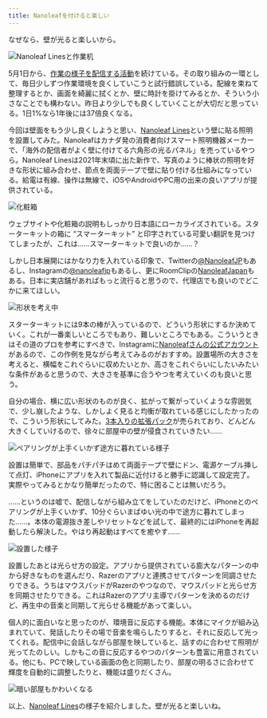 ```yaml
---
title: Nanoleafを付けると楽しい
---
```

なぜなら、壁が光ると楽しいから。

![](https://lh3.googleusercontent.com/docs/ADP-6oG5R_LNpWM1tNu1PLSONdYWpRSaKHCmWLJYPMkcna8gByGlKFOuo3gbDvIVlL-FQdxSUUc8mMYLEI9qQpwZT0eveQE9wugekJG6dP9R5xoRobSh6hUbikaM6Rw3PI0iaVtjCOiRg_slBg-OPb9Ow_3bYWVpXXuV9VZ4IgJqYe6rTgHe-45KffJ6NrRKhU9_6XGrdUFaYeNKBFm2Gde3YQRox63llQZ2J3n860Ish5bWBvkP88PuD0KbzFGD43K-8EO3hrzPIsdFZENRCcFBj107ZmzwJBf5lGMuMG7uFBTY2i4WIz5CO8Fq5l-lKDmxToUcRmLZpIFXyw1GtU-JwQ6mCr8-ukTV0rfHr1Kv1RArgCoi_6wkvCw2tLgMPcRIDb_nlsWsfQrrMQkpYaMC9DMOTEeLHak3XVB7YLxFTmt21xucb4ya5cJOw7rretvqiY3FGMaExbtzxj6lecGSKR3hc-AJMucbdf3X9ldSqfbk6gvkss4295LwdM-tCGb16fFr78yESFt79X0OBwpkA134Hk6qzyAREwS4AT1G3kYDnrXN90DK7_qUmrUuvK0tS2NoZkkKRuK4sZdj5Rjc7YC7beMdZfXyBe7COlKlaAdvA0Rpp5XdEejpzF-CtBC1O6E5mV328225IFIPlggXY_MNa7CUa7S8MB2xPkK5Cb5luxsLmq7ofWO713m7kiQIs7PL3z3RS_3EOWmzL9e_e69jEiF60EOnOKdnXgjWznKKmV4Hi41i6ijtpqjqQB8xc5jcR7wo6yNj7HvsdzoYtwwJO4GQwD6auZyopKfofwmMPKbdrJW362BubVeBpUGddlWIT9AA97GDSdF0cbXRrb9ajHkehigctVFqTNovcBvSA-bmsaiEMhnyA7LfEMDqEMIlJDghj8Wu3MMLkMpMVc_SN1mjD-NJw555HBmBzL7ZxLhBPcicWl56dZ5PzF3Wk1qfrPtQQTI8jz5B1nhEtPwQl7a6_nQ7j9U6ETBvTiEuK40rKG1BpJ1s3VEm0FKrryVdsJMJVh2_9QaxjYN96T9GOn1p04-0xEnWmAObbXY7aYGecTWkEiWTwstVM0JiJpNUy09CZ0-z7wGsTsqE6vFBlIeJfqtdgQFs_p3G-uStEL2qtAN8IHnTp6mYxQsgaKRt9xkOQqYN5SI5L_sEIY76PhZV-E5eKlIkkP0WeZv5PfhSbxk_iRokhnpmLAXvZ_rAVnoo-ORSc9_uOCr-bqq9o1Td154BmMar-_NjW_TRrMUvOA "Nanoleaf Linesと作業机")

5月1日から、[作業の様子を配信する活動](https://www.youtube.com/c/r7kamura)を続けている。その取り組みの一環として、毎日少しずつ作業環境を良くしていこうと試行錯誤している。配線を束ねて整理するとか、画面を綺麗に拭くとか、壁に時計を掛けてみるとか、そういう小さなことでも構わない。昨日より少しでも良くしていくことが大切だと思っている。1日1%なら1年後には37倍良くなる。

今回は壁面をもう少し良くしようと思い、[Nanoleaf Lines](https://www.amazon.co.jp/dp/B09MS3359S)という壁に貼る照明を設置してみた。Nanoleafはカナダ発の消費者向けスマート照明機器メーカーで、「海外の配信者がよく壁に付けてる六角形の光るパネル」を売っているやつら。Nanoleaf Linesは2021年末頃に出た新作で、写真のように棒状の照明を好きな形状に組み合わせ、節点を両面テープで壁に貼り付ける仕組みになっている。給電は有線、操作は無線で、iOSやAndroidやPC用の出来の良いアプリが提供されている。

![](https://lh3.googleusercontent.com/docs/ADP-6oF3yeLuIWIfy6vmfHWUMmyHqWZNwaMkyrr1uObAEvxd1dUZyIqDp_A8mNK8NqsX9LqjqALHUrHnXcqk1Bh-ETV96N4P-fvXgW2SNSbjDYrf94DiTVPZpdGRljTdz00xEunpiF706DEMxlLqjzVFHUeZfKjd9RTntF5FLlQWwm6SaVLGfCteLTCNEMc4DE-QbcDGncSG_ylpyrM0bkqj3ayp7Tgh9BGtLnSOBZySIP3nepFmFd0UdDGjZyTpNhw1Cz5LgQ_QblxeG4f0j2hkO-54qPvgFeoSWMlBBmHJauYLmob6QPb73UGe5GMC10nrAKBLxZHy8Q1N59WH0NwCa3qmPj4DYhfHEZZ1NNvg4ycoL5OdNdT2_edEBk-7Q7JE-Xzs5OwcUmNEWPz6Dj6MCk7sk5WY_91wQqoLtGRezYiUgXYAixvxz1c1TVdNbLWqIQARM2fiLX2IxcV1_nRw0ljFGYHohQbbKpxE-DP_UR79r0PWveyA9OIxjWez9Z1hUHVw8_hLOJaf3YRmxqaPga3YCa7Kl3z32tmamFLwnfru8v4SYJH7DSgTfcExDpLrW8CIV8Ti-NJ6O0ot6zy1CGLYyeC8h_I_ZwazZSRy8rQfFi0Bu44MJeGoaK-iCdXB7RdNoOdELYLwseAKKmAou03ccWHT4PZSSbKikm6Oiv2m7H9TnYdrn9hXt5cU6JvT7gAtvST8Y3UZ-5cH9kd_vXCm4teZnQhlpSFrdCtpPn0Wnda_1BIVeHjvHEGvRSFzRVLPKYnjYbYfDvkgDp4GtD_JZ6d4f-CL7MqxeTDxhlFCuYVqpJQhWOccVNOgTZew1e7LPkgUczk_aThLAcB3RK0Th9GXbXNmUat79AOw5Sk2kxE0RHGgmVOMT-eQFXpFlwsMAJ2jf1XWM8GuawHV1VPsXhQZZ0RV1G05SbUqxCBj8RFk8Ed_c-JWLTlJbRKJUbu_PhPD_rm4BFtZhak5JClbPuxftFfUfZ0QPdY1wD_VPMxTlM1Wx13bHBRa52EI-eR75CyuwlfIEABF-2DUNqC4X2uXt76sImC1eG2DIMS2QAUwQtteudLi5jMnwkUmP-kV4NMOTBQyzuq9Ds4g1qpnInFRBCUCnlBZCBWyBEyjA8qUrnQLl5uIR-wS1Scw-2IszlOM4_QR4QX3VADOOnw38lXqsPoxKXwLUyufrT6eSX4lKbS2Iwma6_dfCoB3zDByhORyO3uIZoOhpd3_k7s_9c7YPzZ-2jcknUzM1xUI1dPiBQ "化粧箱")

ウェブサイトや化粧箱の説明もしっかり日本語にローカライズされている。スターターキットの箱に “スマーターキット” と印字されている可愛い翻訳を見つけてしまったが、これは……スマーターキットで良いのか……？

しかし日本展開にはかなり力を入れている印象で、Twitterの[@NanoleafJP](https://twitter.com/NanoleafJP)もあるし、Instagramの[@nanoleafjp](https://www.instagram.com/nanoleafjp/)もあるし、更にRoomClipの[NanoleafJapan](https://roomclip.jp/myroom/5824865)もある。日本に実店舗があればもっと流行ると思うので、代理店でも良いのでどこかに来てほしい。

![](https://lh3.googleusercontent.com/docs/ADP-6oEKS_irDhyI_PI4zTnhkm-1R3cBzwWuAcU2DOufz7RyEBulfRvnYAyjUXwF0z3XFHipg4P5mGigTjatQADTEYqkm6p2zyFF0ofp4tAmct54e7KufuV8mD7z5jV8hUYqr4OlDWLnVrNzIdbsr9KPpS3P9u6oTj-VKLqawMz6rb_7csU5sPF3zBB7Wk_oLXIBGqxjitttwOjCxxoHBBB9JxgvJ83BWL_4OXarjhoU_V0ICiPpMAqYjxNYmrlWMnrCzgyf05IVDpNIPQSH-nex71xAolBSq0e1b_zZcSHVNgKme8TKxT-2FN6G7CFU8CyMWMBpuozMre3gMGtXwmYjgion49nxjmwbXSF6Ve-9bv5qu_9xegnWU2YmwZHcCl55KZVrzgXOjQVFwz72XbGiSfPca_FC6QfZcCQZxu46A53EzFZ1nrNFTLT-eiGHBU3UIjqnue53spbZbRXj4fx3mc8M9gYpAEmrX6vntXK5Gj90mIMXkLV-NlGjAD6xMyHsg0NxB1wQ5lPejhk0O-GOuJFV6nKWD3-iX3xVg5dGpH1qWMeKsRkike9RVcvfIS60rqp5ydnI3VUmnlEDApTBcjmlmO4Tuc6piuOwHsR9ySWqUF0JOki_0fyXAIafhbg7OsedhnQ2I7vkFb7998hazS0IeDv_kMDNsHK-Yl3DOLKt6aL38fp_M7sonYvUaTAWmXle9WG44Dy-CxPuJaS0qOu1AUNC93MJxzqSsICOep3gXLEfLf9wYArbrPNngpelVJURCDWz0gbU6rhYinZKmg-AWcDs4IHriq8379Q4xzd0bfVrafv1iiIwK4D67Ij8QdzAL6_imCS1UjdPn9kaSJFbNC57v4_HO9NTDlBak5hQf1EJG9EvvzLhxRTvVVD5u9jreollkaZjIiovb1HgM73pVlsZk1UowUcEUfcEAudUH6ljih-HHoiZw6r_rZ7p8zbvb7WEQDOtYJLjYFwkmSCCa3W6DJWDSHConPWbsM8jfrOxf5sqcsTMKxUNAt4KkuyTq_9yz3CHSa4N_2Rwx-8wf87tKgfbXgQIu-uYbRybf9LRCN8Ks-Y6U2h892MdEl8703K860QvZlu_L0EElLz0Kf-ToBDybmflNPV2wZVT6ufzP6VEosJ-HSKl-9CsqgtarydGZaS0AwWPAIVXdHm_fXb6VmrPk-Nbr7SLBCABZGV5e8D3DnmsmSUaH8McGmchbNHmn-19DShkWQSVlb9SNSEcJVoF2GeIWFAyo0h4haR5 "形状を考え中")

スターターキットには9本の棒が入っているので、どういう形状にするか決めていく。これが一番楽しいところでもあり、難しいところでもある。こういうときはその道のプロを参考にすべきで、Instagramに[Nanoleafさんの公式アカウント](https://www.instagram.com/nanoleaf/)があるので、この作例を見ながら考えてみるのがおすすめ。設置場所の大きさを考えると、横幅をこれぐらいに収めたいとか、高さをこれぐらいにしたいみたいな条件があると思うので、大きさを基準に合うやつを考えていくのも良いと思う。

自分の場合、横に広い形状のものが良く、拡がって繋がっていくような雰囲気で、少し崩したような、しかしよく見ると均衡が取れている感じにしたかったので、こういう形状にしてみた。[3本入りの拡張パック](https://www.amazon.co.jp/dp/B09JHSG2R5)が売られており、どんどん大きくしていけるので、徐々に部屋中の壁が侵食されていきたい……

![](https://lh3.googleusercontent.com/docs/ADP-6oGCAzG2SmtFlhKYtT23VpDkwVvWmnApziVmNSBBNgAc_9sVa8yk0oeYgKwBIrcCo5aaUTb-zimjS4cxTEh045tM9GK03irdDG-D236I0u8nxuUQofq9UeLzQ6NaCeRApWGUiVuzYnddhHlOXu_IWAQa6VfBscIy7lvUb6716uGdoooGPzhlIgtzOH2pwybbuoxxLYGW0Wd7dWaOTjGjb7kDUsNiB_Gjf8RxhvrXxxHGlGSvucd6ya6lI1QxTKH2ipOKfGzspgyEadUGFZvjqsWi0kN62E7QPj2rbyJVlRR1O08EcJa7zArLAkK7ppOANHH5Y3ug2QGP67YVUHTXNKtsH5zH4sj_C09uJ4IJAPlUJws5OnsHjsb3YESxBZMYWa88OdwO6yfxLkhWXxHI0pQHK7dJbIuwJETvXV5rtMHGmn2KpQ5gvKFpbfMk6kFmj-LXbX5OC0JkCmATgeWOLbFWkt4PGdcG9xEU9YIQJArj12VNRpNq8BeG9pzSZfreV6cQQLqDxJvKpAzVm1rfP8ub64D_e8vB0iKIN-kBR6V5Z5yCOh2cmEljyt4wWoCD47PC0306CD50RQLbQNWtltLxZZ3mLh4CCglNyV6HOLeGijP69eFXuu0Ay7mbFa6wqtwEr4cmWqLbxStMeOZaMXDltKw_bA0RDcUcIix1mIvn-I85BywG1IkPiYD7GAYjVsO_2IIpORRedZzi7Ks4AZUx9wmMC2ka0guwI0aX4zNUURumz7lrPu948XjOg7K96SPsSqbdVXIYICLhsa6VCSLVDt7IDw9oItMn3tdCcEv8VJ_7IEStKQudMOfqDUkCZ7jUjB2fJ-bohXGKNFkKn1ui4JaHneaU-OR5V5eqT62CoNv6wCRgT9cOPjKK0DnQ_s9nKM3fjP8sKhZx7BsgvHTmylCtOJIxroEj9b095RSOcJsvz2dyPG1Ls_Bgqz8WN4mxsGf9THNIgQ8YR_q2m9Di-wZSzcQAlw61fwVMwly20IDQ5m0jcHvIxrnNdaoZmDDVlzmbcDhahdDHORPmpd7FYCb5wPbCF4IZ9mFS34yGg7yK62qqfgqJbmD63_fgJY9L4efnkt9q1UjQ_LorLDpNpoIS9-x45ZyuofMdDTpY1O5oL92oqr6IZhq07LzRX6exqBGD9kSr4rkrJYBZvh_chLI1gXGTVl50tBBRNw1wB6TQ6Wkt9_hGlrKaARACU4_yaAxhhKI30eIMSDZGzawY3kFU-lFg97QxkVzO4UrLLGKT "ペアリングが上手くいかず途方に暮れている様子")

設置は簡単で、部品をパチパチはめて両面テープで壁にドン、電源ケーブル挿して点灯、iPhoneにアプリを入れて製品に近付けると勝手に認識して設定完了。実際やってみるとかなり簡単だったので、特に困ることは無いだろう。

……というのは嘘で、配信しながら組み立てをしていたのだけど、iPhoneとのペアリングが上手くいかず、10分ぐらいまばゆい光の中で途方に暮れてしまった……。本体の電源抜き差しやリセットなどを試して、最終的にはiPhoneを再起動したら解決した。やはり再起動はすべてを癒やす……

![](https://lh3.googleusercontent.com/docs/ADP-6oE68cTHtn-aMtMXjcwBq0UXTDPsPiLgUEf3kotYVv5gqEjO0n7kmMyUeVbxtj1lgGUhKvrhkELFVCPT5qUJLRndoW7cU_QoCusyf5SiRBgDmruMB5wqo6DHVGIrvSAPLQeHNJQ9doYzFmc5p3HPLnNZklFMJPuLKR_nrAayXxPoczo7NvzqJIQe6lvImqZ8gWCMtDFimNfbRH1eqTpe94LoAKVKok2l66h0avN8dnhPnXRxF1199Ds92-6tddkIMm_LopkdovAs51J49oKHDnr6SmE28PfmrvYk9MsAYA52djnCWPDLNXyZ82jpp7ErR_9p9W4zzvacK7I2pJ44M0tuV0UOPu52YTzO82qYcCGczBsVbie3Gbc9cKlGDZxI0R9QuFqf5ljV1BriX8MndWADIzdWGzfZuzr9nPtGIgrKasvWtXCHlx6CWD75zz__725xxiGU3eEtx8_tLUpjKuUnW2fhGDghHWdNERlQid-hkPIuLVfmOiDJPW44CeNBfykfNjjNM7Tix-zE6hS5ncuduSA0YBQSAxbsOTa-XndmITjwm1wtJLReT34-qwnfgLtNwfxLK1QzHOGpFnboe2IobYyXj-jZ4eYzvm-B22BB4kq-mXPN35T8KAsTan6wVL8Fw7z-RWixksFCaNZP-_-DTe7lErrVPXBxHCKrM3GrVbIbTj29AdAcnOZWO0JsTkBu5zLQEQXpJ9kSuVlV5-roq5CdRTmi_DTaD4_9HGTqdrDGERkDyLJusKmcDCTknWGINbQl5H5pehvKflxRvTPKcnoJxCsT0SvG_VhknR-g3ChTDLw4qFj-KO1eUZ-H5gslhfXkMv7R2yJoKnuzr1UbUK38iFLUbj6Dq4UNNra6EqiO7e4_1hfa0b6t1mThTEdckfAvRJYtKDN_gl4TzDkZzoxMIFOmQMTyv1jhvSY_LNx9Dv9JA4RL7RvWB0uX5a7hI4TSh1RqhU0gX3BDRf0k1QxwcSf7oLZZpEwFzCijcABVYVyy9uaFdm2fd1sHRyxeDBRgjUwsEhlL529DtperVSJpCIeWgwr4WFmtx5zXoGc5GNSGmTcMuttV4RvUMh9i4nPOg-r7yvueVqFLiB2cqwR2c1jk34YxriNo3S9XO5EYNv42m-PQiFzpHESSKY-wizJPyqhNrhCcYu1p0GchnWmv1dDh1vZTjlLJ__YmpV0PyP3YxCK-7QN4KQk0bHcYXnrC-rKerY3_wImgKrdm80l-BPvm0DhNWKawHw2cJ8lMLQ "設置した様子")

設置したあとは光らせ方の設定。アプリから提供されている膨大なパターンの中から好きなものを選んだり、Razerのアプリと連携させてパターンを同調させたりできる。うちはマウスパッドがRazerのやつなので、マウスパッドと光らせ方を同期させたりできる。これはRazerのアプリ主導でパターンを決めるのだけど、再生中の音楽と同期して光らせる機能があって楽しい。

個人的に面白いなと思ったのが、環境音に反応する機能。本体にマイクが組み込まれていて、発話したりその場で音楽を鳴らしたりすると、それに反応して光ってくれる。配信中に会話しながら部屋を映していると、話すのに合わせて照明が光ってたのしい。しかもこの音に反応するやつのパターンも豊富に用意されている。他にも、PCで映している画面の色と同期したり、部屋の明るさに合わせて輝度を自動的に調整したりと、機能は盛りだくさん。

![](https://lh3.googleusercontent.com/docs/ADP-6oHtRll7HnUv-dlH4vlWc_78KPaPi2LYpk3YeKxp0oGIxXZZJFA0eech1rsRcSToCGj24YPlWGhQSUd8x6_zHpL4zmODYEJnHkZMf-gxJK1GamaahquTfi0cBe1WTPKlYKk7Q6osWkKG5gDaDnXzoollfvSc-0c7KE0YVOTJCP5WoVgOh75e7KnhfR_DFFqNAKKmnWF9t65bxxS2UKB7gY8tIA20e-tRXuKpaOhusvqvZR7cRvn2Sto9aSTWZ_0F4HWWtiFq3bKWwhir6u1siNUcN4ujtprWc15vW5vik0Fql4mHaXqqWoBwxQ7rF7fCS2e_jqbKI-4ERJVbH8ddjFeZ4EwvSk8QeSQtr-LTXte_SXHKrwwMkvIHpl8rmJwyCyyJLAcNGMfrXypzuJksH08WIH0GeEbEiTcQ5qFDrrE8AskEWg6RhrhUu6J0zwtr71-j64apfZcd31xPJ-PH6f29riQIXjP7VTQcFIqCfelfibvf5l0e0PYZyrk9JFWt6OAipQqGaSF0fDORH9vVFnqrt8TI-MXeCbheO6iGZKK6igyjsvEaorfWVaYmoZNJPOTW9GEZLRev0gBQ8GAuRt4TWPNcPlL7THuOejFgb-r2dd0bsG1yCbQ7hE0Y09bcOgx0LRUqP6KYtMI9O1vAS-Zf5YBOZWWwt6q8ItfKrFX1OY3xnMi9aj6kMN2--jCjtxe43GHhVs7V-259pHCFmxAZd8H3xFQteAO9eE0cq_KJB9c0gTpm822roRWJ_VhTaM-bTG4rDGWRcctfectxI6jf5S_MQfPLIx5Zy3AoCi4LIAyKm6-FNoFEb0LS2sfpfOaJaLzsqMVPvRfllI9XSMnDfXk9VJl21wpF41obDObPVaPh1k97KGRaV5S9MEE4WF7AY7U62hpsGeu6Gc5kXuh99upn5bKoWPDqUvntjteINN6f4WjGGPN7xcFJi0WyY1-yHfKMPPHacseAblD4SiDeX-zOG3F7VMRscwV9eJZU-gSKJy0M_buxW9XwnBv421A-nL5NPbdQW3lCNSmhQPbSNuXxFsmf0ido9tblDxwtu8Flm0EGoPR8LgmLtW5XBQ3xePvG_Du4qG1wkmd1-BI_SEZPjRXm_8t4uF7kG9AKdRmvpi9Kg75IZ4-ssNDEUMysUVSSkoI_S7Jn3N8Ynnps655t00oO7aRTerbNUfljrXw24vQnW9qeKUTRwGf-7axlbNK_rQj7rDqnzTD3zFHYvq_3FaYXpQkECdI-WLhD1RsDyg "暗い部屋もかわいくなる")

以上、[Nanoleaf Lines](https://www.amazon.co.jp/dp/B09MS3359S)の様子を紹介しました。壁が光ると楽しいね。
